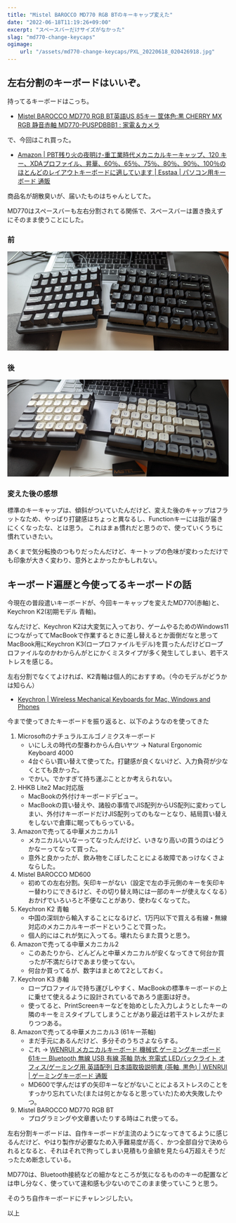 ```yaml
---
title: "Mistel BAROCCO MD770 RGB BTのキーキャップ変えた"
date: "2022-06-18T11:19:26+09:00"
excerpt: "スペースバーだけサイズがなかった"
slag: "md770-change-keycaps"
ogimage:
    url: "/assets/md770-change-keycaps/PXL_20220618_020426918.jpg"
---
```


## 左右分割のキーボードはいいぞ。

持ってるキーボードはこっち。

- [Mistel BAROCCO MD770 RGB BT英語US 85キー 筐体色:黒 CHERRY MX RGB 静音赤軸 MD770-PUSPDBBB1 : 家電＆カメラ](https://www.amazon.co.jp/dp/B08JYH8TV7?th=1)

で、今回はこれ買った。

- [Amazon | PBT残り火の夜明け-重工業時代メカニカルキーキャップ、120 キー、XDAプロファイル、昇華、60％、65％、75％、80％、90％、100％のほとんどのレイアウトキーボードに適しています | Esstaa | パソコン用キーボード 通販](https://www.amazon.co.jp/dp/B09828Q2V8)

商品名が胡散臭いが、届いたものはちゃんとしてた。

MD770はスペースバーも左右分割されてる関係で、スペースバーは置き換えずにそのまま使うことにした。

### 前

![BAROCCO MD770 RGB BT](/assets/md770-change-keycaps/PXL_20220618_013405858.jpg)

### 後

![BAROCCO MD770 RGB BT](/assets/md770-change-keycaps/PXL_20220618_020426918.jpg)

### 変えた後の感想

標準のキーキャップは、傾斜がついていたんだけど、変えた後のキャップはフラットなため、やっぱり打鍵感はちょっと異なるし、Functionキーには指が届きにくくなったな、とは思う。
これはまぁ慣れだと思うので、使っていくうちに慣れていきたい。

あくまで気分転換のつもりだったんだけど、キートップの色味が変わっただけでも印象が大きく変わり、意外とよかったかもしれない。

## キーボード遍歴と今使ってるキーボードの話

今現在の普段遣いキーボードが、今回キーキャップを変えたMD770(赤軸)と、Keychron K2(初期モデル 青軸)。

なんだけど、Keychron K2は大変気に入っており、ゲームやるためのWindows11につながっててMacBookで作業するときに差し替えるとか面倒だなと思ってMacBook用にKeychron K3(ロープロファイルモデル)を買ったんだけどロープロファイルなのかわからんがとにかくミスタイプが多く発生してしまい、若干ストレスを感じる。

左右分割でなくてよければ、K2青軸は個人的におすすめ。（今のモデルがどうかは知らん）

- [Keychron | Wireless Mechanical Keyboards for Mac, Windows and Phones](https://www.keychron.com/)

今まで使ってきたキーボードを振り返ると、以下のようなのを使ってきた

1. Microsoftのナチュラルエルゴノミクスキーボード
    - いにしえの時代の型番わからん白いヤツ → Natural Ergonomic Keyboard 4000
    - 4台ぐらい買い替えて使ってた。打鍵感が良くないけど、入力負荷が少なくとても良かった。
    - でかい。でかすぎて持ち運ぶこととか考えられない。
1. HHKB Lite2 Mac対応版
    - MacBookの外付けキーボードデビュー。
    - MacBookの買い替えや、諸般の事情でJIS配列からUS配列に変わってしまい、外付けキーボードだけJIS配列ってのもなーとなり、結局買い替えをしないで倉庫に眠ってもらっている。
1. Amazonで売ってる中華メカニカル1
    - メカニカルいいなーってなったんだけど、いきなり高いの買うのはどうかなーってなって買った。
    - 意外と良かったが、飲み物をこぼしたことによる故障であっけなくさよならした。
1. Mistel BAROCCO MD600
    - 初めての左右分割。矢印キーがない（設定で左の手元側のキーを矢印キー替わりにできるけど、その切り替え時には一部のキーが使えなくなる）おかげでいろいろと不便なことがあり、使わなくなってた。
1. Keychron K2 青軸
    - 中国の深圳から輸入することになるけど、1万円以下で買える有線・無線対応のメカニカルキーボードということで買った。
    - 個人的にはこれが気に入ってる。壊れたらまた買うと思う。
1. Amazonで売ってる中華メカニカル2
    - このあたりから、どんどんと中華メカニカルが安くなってきて何台か買ったが不満だらけであまり使ってない。
    - 何台か買ってるが、数字はまとめて2としておく。
1. Keychron K3 赤軸
    - ロープロファイルで持ち運びしやすく、MacBookの標準キーボードの上に乗せて使えるように設計されているであろう底面は好き。
    - 使ってると、PrintScreenキーなどを始めとした入力しようとしたキーの隣のキーをミスタイプしてしまうことがあり最近は若干ストレスがたまりつつある。
1. Amazonで売ってる中華メカニカル3 (61キー茶軸)
    - まだ手元にあるんだけど、多分そのうちさよならする。
    - これ → [WENRUI メカニカルキーボード 機械式 ゲーミングキーボード 61キー Bluetooth 無線 USB 有線 茶軸 防水 充電式 LEDバックライト オフィス/ゲーミング用 英語配列 日本語取扱説明書 (茶軸, 黒色) | WENRUI | ゲーミングキーボード 通販](https://www.amazon.co.jp/dp/B08NSL2CK4)
    - MD600で学んだはずの矢印キーなどがないことによるストレスのことをすっかり忘れていた(または何とかなると思っていた)ため大失敗したやつ。
1. Mistel BAROCCO MD770 RGB BT
    - プログラミングや文章書いたりする時はこれ使ってる。

左右分割キーボードは、自作キーボードが主流のようになってきてるように感じるんだけど、やはり製作が必要なため入手難易度が高く、かつ全部自分で決められるとなると、それはそれで拘ってしまい見積もり金額を見たら4万超えそうだったため断念している。

MD770は、Bluetooth接続などの細かなところが気になるもののキーの配置などは申し分なく、使っていて違和感も少ないのでこのまま使っていこうと思う。

そのうち自作キーボードにチャレンジしたい。

以上

